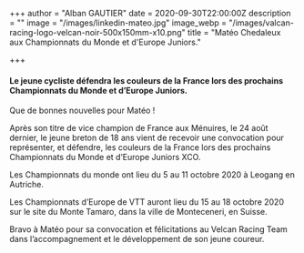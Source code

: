 +++
author = "Alban GAUTIER"
date = 2020-09-30T22:00:00Z
description = ""
image = "/images/linkedin-mateo.jpg"
image_webp = "/images/valcan-racing-logo-velcan-noir-500x150mm-x10.png"
title = "Matéo Chedaleux aux Championnats du Monde et d'Europe Juniors."

+++
#### Le jeune cycliste défendra les couleurs de la France lors des prochains Championnats du Monde et d’Europe Juniors.

Que de bonnes nouvelles pour Matéo !

Après son titre de vice champion de France aux Ménuires, le 24 août dernier, le jeune breton de 18 ans vient de recevoir une convocation pour représenter, et défendre, les couleurs de la France lors des prochains Championnats du Monde et d’Europe Juniors XCO.

Les Championnats du monde ont lieu du 5 au 11 octobre 2020 à Leogang en Autriche.

Les Championnats d’Europe de VTT auront lieu du 15 au 18 octobre 2020 sur le site du Monte Tamaro, dans la ville de Monteceneri, en Suisse.

Bravo à Matéo pour sa convocation et félicitations au Velcan Racing Team dans l’accompagnement et le développement de son jeune coureur.